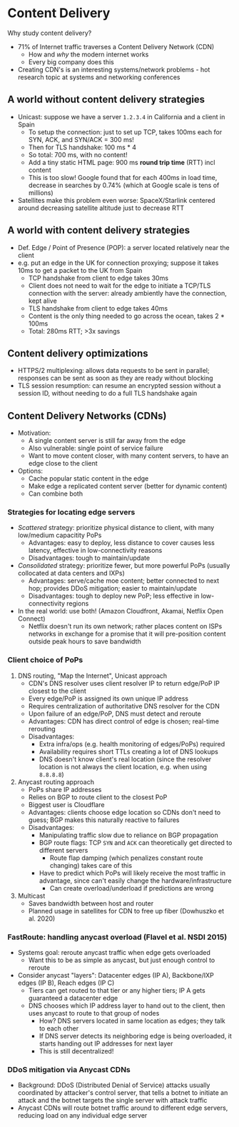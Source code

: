 # Content Delivery

Why study content delivery?

* 71% of Internet traffic traverses a Content Delivery Network (CDN)
    - How and *why* the modern internet works
    - Every big company does this
* Creating CDN's is an interesting systems/network problems - hot research topic at systems and networking conferences

## A world without content delivery strategies

* Unicast: suppose we have a server `1.2.3.4` in California and a client in Spain
    - To setup the connection: just to set up TCP, takes 100ms each for SYN, ACK, and SYN/ACK = 300 ms!
    - Then for TLS handshake: 100 ms * 4
    - So total: 700 ms, with no content!
    - Add a tiny static HTML page: 900 ms **round trip time** (RTT) incl content
    - This is too slow! Google found that for each 400ms in load time, decrease in searches by 0.74% (which at Google scale is tens of millions)
* Satellites make this problem even worse: SpaceX/Starlink centered around decreasing satellite altitude just to decrease RTT

## A world with content delivery strategies

* Def. Edge / Point of Presence (POP): a server located relatively near the client
* e.g. put an edge in the UK for connection proxying; suppose it takes 10ms to get a packet to the UK from Spain
    - TCP handshake from client to edge takes 30ms
    - Client does not need to wait for the edge to initiate a TCP/TLS connection with the server: already ambiently have the connection, kept alive
    - TLS handshake from client to edge takes 40ms
    - Content is the only thing needed to go across the ocean, takes 2 * 100ms
    - Total: 280ms RTT; >3x savings

## Content delivery optimizations

* HTTPS/2 multiplexing: allows data requests to be sent in parallel; responses can be sent as soon as they are ready without blocking
* TLS session resumption: can resume an encrypted session without a session ID, without needing to do a full TLS handshake again

## Content Delivery Networks (CDNs)

* Motivation:
    - A single content server is still far away from the edge
    - Also vulnerable: single point of service failure
    - Want to move content closer, with many content servers, to have an edge close to the client
* Options:
    - Cache popular static content in the edge
    - Make edge a replicated content server (better for dynamic content)
    - Can combine both

### Strategies for locating edge servers

* *Scattered* strategy: prioritize physical distance to client, with many low/medium capacitity PoPs
    - Advantages: easy to deploy, less distance to cover causes less latency, effective in low-connectivity reasons
    - Disadvantages: tough to maintain/update
* *Consolidated* strategy: prioritize fewer, but more powerful PoPs (usually collocated at data centers and IXPs)
    - Advantages: serve/cache moe content; better connected to next hop; provides DDoS mitigation; easier to maintain/update
    - Disadvantages: tough to deploy new PoP; less effective in low-connectivity regions
* In the real world: use both! (Amazon Cloudfront, Akamai, Netflix Open Connect)
    - Netflix doesn't run its own network; rather places content on ISPs networks in exchange for a promise that it will pre-position content outside peak hours to save bandwidth

### Client choice of PoPs

1. DNS routing, "Map the Internet", Unicast approach
    - CDN's DNS resolver uses client resolver IP to return edge/PoP IP closest to the client
    - Every edge/PoP is assigned its own unique IP address
    - Requires centralization of authoritative DNS resolver for the CDN
    - Upon failure of an edge/PoP, DNS must detect and reroute
    - Advantages: CDN has direct control of edge is chosen; real-time rerouting
    - Disadvantages:
        - Extra infra/ops (e.g. health monitoring of edges/PoPs) required
        - Availability requires short TTLs creating a lot of DNS lookups
        - DNS doesn't know client's real location (since the resolver location is not always the client location, e.g. when using `8.8.8.8`)
2. Anycast routing approach
    - PoPs share IP addresses
    - Relies on BGP to route client to the closest PoP
    - Biggest user is Cloudflare
    - Advantages: clients choose edge location so CDNs don't need to guess; BGP makes this naturally reactive to failures
    - Disadvantages:
        - Manipulating traffic slow due to reliance on BGP propagation
        - BGP route flags: TCP `SYN` and `ACK` can theoretically get directed to different servers
            - Route flap damping (which penalizes constant route changing) takes care of this
        - Have to predict which PoPs will likely receive the most traffic in advantage, since can't easily change the hardware/infrastructure
            - Can create overload/underload if predictions are wrong
3. Multicast
    - Saves bandwidth between host and router
    - Planned usage in satellites for CDN to free up fiber (Dowhuszko et al. 2020)

### FastRoute: handling anycast overload (Flavel et al. NSDI 2015)

* Systems goal: reroute anycast traffic when edge gets overloaded
    - Want this to be as simple as anycast, but just enough control to reroute
* Consider anycast "layers": Datacenter edges (IP A), Backbone/IXP edges (IP B), Reach edges (IP C)
    - Tiers can get routed to that tier or any higher tiers; IP A gets guaranteed a datacenter edge
    - DNS chooses which IP address layer to hand out to the client, then uses anycast to route to that group of nodes
        - How? DNS servers located in same location as edges; they talk to each other
        - If DNS server detects its neighboring edge is being overloaded, it starts handing out IP addresses for next layer
        - This is still decentralized!

### DDoS mitigation via Anycast CDNs

* Background: DDoS (Distributed Denial of Service) attacks usually coordinated by attacker's control server, that tells a botnet to initiate an attack and the botnet targets the single server with attack traffic
* Anycast CDNs will route botnet traffic around to different edge servers, reducing load on any individual edge server